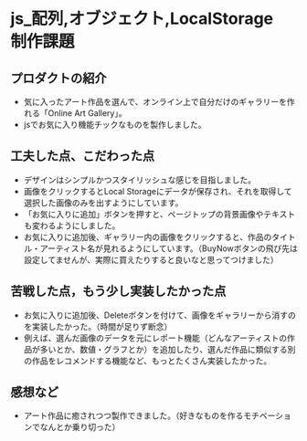 # js_配列,オブジェクト,LocalStorage　　制作課題
## プロダクトの紹介
- 気に入ったアート作品を選んで、オンライン上で自分だけのギャラリーを作れる「Online Art Gallery」。
- jsでお気に入り機能チックなものを製作しました。
## 工夫した点、こだわった点
- デザインはシンプルかつスタイリッシュな感じを目指しました。
- 画像をクリックするとLocal Storageにデータが保存され、それを取得して選択した画像のみを出すようにしています。
- 「お気に入りに追加」ボタンを押すと、ページトップの背景画像やテキストも変わるようにしました。
- お気に入りに追加後、ギャラリー内の画像をクリックすると、作品のタイトル・アーティスト名が見れるようにしています。（BuyNowボタンの飛び先は設定してませんが、実際に買えたりすると良いなと思ってつけました）
## 苦戦した点，もう少し実装したかった点
- お気に入りに追加後、Deleteボタンを付けて、画像をギャラリーから消すのを実装したかった。（時間が足りず断念）
- 例えば、選んだ画像のデータを元にレポート機能（どんなアーティストの作品が多いとか、数値・グラフとか）を追加したり、選んだ作品に類似する別の作品をレコメンドする機能など、もっとたくさん実装したかった。
## 感想など
- アート作品に癒されつつ製作できました。（好きなものを作るモチベーションでなんとか乗り切った）